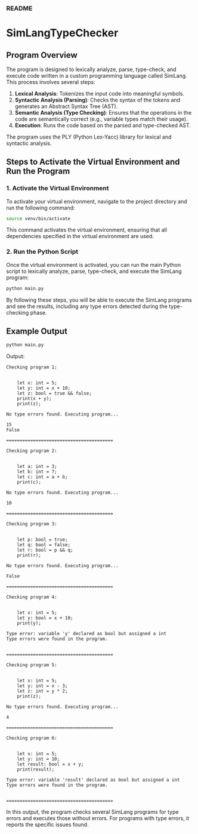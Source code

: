### README

# SimLangTypeChecker

## Program Overview

The program is designed to lexically analyze, parse, type-check, and execute code written in a custom programming language called SimLang. This process involves several steps:
1. **Lexical Analysis**: Tokenizes the input code into meaningful symbols.
2. **Syntactic Analysis (Parsing)**: Checks the syntax of the tokens and generates an Abstract Syntax Tree (AST).
3. **Semantic Analysis (Type Checking)**: Ensures that the operations in the code are semantically correct (e.g., variable types match their usage).
4. **Execution**: Runs the code based on the parsed and type-checked AST.

The program uses the PLY (Python Lex-Yacc) library for lexical and syntactic analysis.

## Steps to Activate the Virtual Environment and Run the Program

### 1. Activate the Virtual Environment

To activate your virtual environment, navigate to the project directory and run the following command:

```sh
source venv/bin/activate
```

This command activates the virtual environment, ensuring that all dependencies specified in the virtual environment are used.

### 2. Run the Python Script

Once the virtual environment is activated, you can run the main Python script to lexically analyze, parse, type-check, and execute the SimLang program:

```sh
python main.py
```

By following these steps, you will be able to execute the SimLang programs and see the results, including any type errors detected during the type-checking phase.

## Example Output

```sh
python main.py
```

Output:

```
Checking program 1:


    let x: int = 5;
    let y: int = x + 10;
    let z: bool = true && false;
    print(x + y);
    print(z);
    
No type errors found. Executing program...

15
False

========================================

Checking program 2:


    let a: int = 3;
    let b: int = 7;
    let c: int = a + b;
    print(c);
    
No type errors found. Executing program...

10

========================================

Checking program 3:


    let p: bool = true;
    let q: bool = false;
    let r: bool = p && q;
    print(r);
    
No type errors found. Executing program...

False

========================================

Checking program 4:


    let x: int = 5;
    let y: bool = x + 10;
    print(y);
    
Type error: variable 'y' declared as bool but assigned a int
Type errors were found in the program.


========================================

Checking program 5:


    let x: int = 5;
    let y: int = x - 3;
    let z: int = y * 2;
    print(z);
    
No type errors found. Executing program...

4

========================================

Checking program 6:


    let x: int = 5;
    let y: int = 10;
    let result: bool = x + y;
    print(result);
    
Type error: variable 'result' declared as bool but assigned a int
Type errors were found in the program.


========================================
```

In this output, the program checks several SimLang programs for type errors and executes those without errors. For programs with type errors, it reports the specific issues found.
